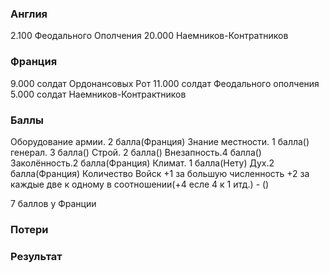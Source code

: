 ### Англия

2.100 Феодального Ополчения
20.000 Наемников-Контратников

### Франция

9.000 солдат Ордонансовых Рот
11.000 солдат Феодального ополчения
5.000 солдат Наемников-Контрактников

### Баллы


Оборудование армии. 2 балла(Франция)
Знание местности. 1 балла()
генерал. 3 балла()
Строй. 2 балла()
Внезапность.4 балла()
Заколённость.2 балла(Франция)
Климат. 1 балла(Нету)
Дух.2 балла(Франция)
Количество Войск +1 за большую численность +2 за каждые две к одному в соотношении(+4 есле 4 к 1 итд.) - ()

7 баллов у Франции

### Потери


### Результат
